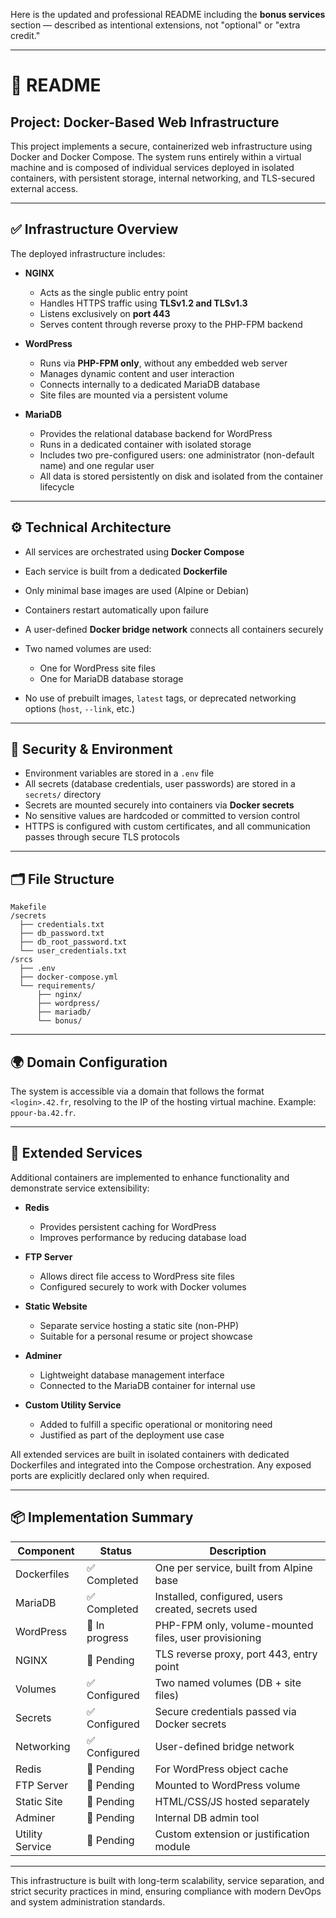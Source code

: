 Here is the updated and professional README including the **bonus services** section — described as intentional extensions, not "optional" or "extra credit."

---

# 📘 README

## Project: Docker-Based Web Infrastructure

This project implements a secure, containerized web infrastructure using Docker and Docker Compose. The system runs entirely within a virtual machine and is composed of individual services deployed in isolated containers, with persistent storage, internal networking, and TLS-secured external access.

---

## ✅ Infrastructure Overview

The deployed infrastructure includes:

* **NGINX**

  * Acts as the single public entry point
  * Handles HTTPS traffic using **TLSv1.2 and TLSv1.3**
  * Listens exclusively on **port 443**
  * Serves content through reverse proxy to the PHP-FPM backend

* **WordPress**

  * Runs via **PHP-FPM only**, without any embedded web server
  * Manages dynamic content and user interaction
  * Connects internally to a dedicated MariaDB database
  * Site files are mounted via a persistent volume

* **MariaDB**

  * Provides the relational database backend for WordPress
  * Runs in a dedicated container with isolated storage
  * Includes two pre-configured users: one administrator (non-default name) and one regular user
  * All data is stored persistently on disk and isolated from the container lifecycle

---

## ⚙️ Technical Architecture

* All services are orchestrated using **Docker Compose**
* Each service is built from a dedicated **Dockerfile**
* Only minimal base images are used (Alpine or Debian)
* Containers restart automatically upon failure
* A user-defined **Docker bridge network** connects all containers securely
* Two named volumes are used:

  * One for WordPress site files
  * One for MariaDB database storage
* No use of prebuilt images, `latest` tags, or deprecated networking options (`host`, `--link`, etc.)

---

## 🔐 Security & Environment

* Environment variables are stored in a `.env` file
* All secrets (database credentials, user passwords) are stored in a `secrets/` directory
* Secrets are mounted securely into containers via **Docker secrets**
* No sensitive values are hardcoded or committed to version control
* HTTPS is configured with custom certificates, and all communication passes through secure TLS protocols

---

## 🗂️ File Structure

```
Makefile
/secrets
  ├── credentials.txt
  ├── db_password.txt
  ├── db_root_password.txt
  └── user_credentials.txt
/srcs
  ├── .env
  ├── docker-compose.yml
  └── requirements/
      ├── nginx/
      ├── wordpress/
      ├── mariadb/
      └── bonus/
```

---

## 🌍 Domain Configuration

The system is accessible via a domain that follows the format `<login>.42.fr`, resolving to the IP of the hosting virtual machine.
Example: `ppour-ba.42.fr`.

---

## 🧩 Extended Services

Additional containers are implemented to enhance functionality and demonstrate service extensibility:

* **Redis**

  * Provides persistent caching for WordPress
  * Improves performance by reducing database load

* **FTP Server**

  * Allows direct file access to WordPress site files
  * Configured securely to work with Docker volumes

* **Static Website**

  * Separate service hosting a static site (non-PHP)
  * Suitable for a personal resume or project showcase

* **Adminer**

  * Lightweight database management interface
  * Connected to the MariaDB container for internal use

* **Custom Utility Service**

  * Added to fulfill a specific operational or monitoring need
  * Justified as part of the deployment use case

All extended services are built in isolated containers with dedicated Dockerfiles and integrated into the Compose orchestration. Any exposed ports are explicitly declared only when required.

---

## 📦 Implementation Summary

| Component       | Status         | Description                                           |
| --------------- | -------------- | ----------------------------------------------------- |
| Dockerfiles     | ✅ Completed    | One per service, built from Alpine base               |
| MariaDB         | ✅ Completed    | Installed, configured, users created, secrets used    |
| WordPress       | 🚧 In progress | PHP-FPM only, volume-mounted files, user provisioning |
| NGINX           | 🔲 Pending     | TLS reverse proxy, port 443, entry point              |
| Volumes         | ✅ Configured   | Two named volumes (DB + site files)                   |
| Secrets         | ✅ Configured   | Secure credentials passed via Docker secrets          |
| Networking      | ✅ Configured   | User-defined bridge network                           |
| Redis           | 🔲 Pending     | For WordPress object cache                            |
| FTP Server      | 🔲 Pending     | Mounted to WordPress volume                           |
| Static Site     | 🔲 Pending     | HTML/CSS/JS hosted separately                         |
| Adminer         | 🔲 Pending     | Internal DB admin tool                                |
| Utility Service | 🔲 Pending     | Custom extension or justification module              |

---

This infrastructure is built with long-term scalability, service separation, and strict security practices in mind, ensuring compliance with modern DevOps and system administration standards.
